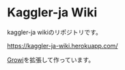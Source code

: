 Kaggler-ja Wiki
==========

kaggler-ja wikiのリポジトリです。

https://kaggler-ja-wiki.herokuapp.com/

[Growi](https://github.com/weseek/growi)を拡張して作っています。